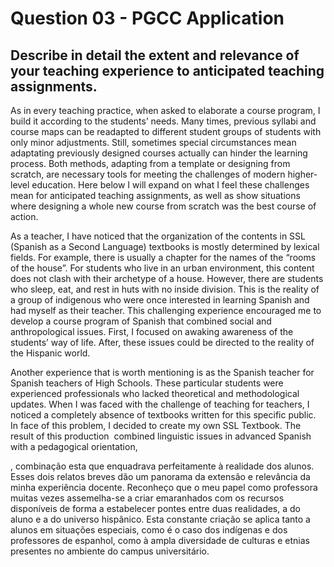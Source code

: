 # Question 03 - PGCC Application

## Describe in detail the extent and relevance of your teaching experience to anticipated teaching assignments.

As in every teaching practice, when asked to elaborate a course program, I build it according to the students’ needs. Many times, previous syllabi and course maps can be readapted to different student groups of students with only minor adjustments. Still, sometimes special circumstances mean adaptating previously designed courses actually can hinder the learning process. Both methods, adapting from a template or designing from scratch, are necessary tools for meeting the challenges of modern higher-level education.  Here below I will expand on what I feel these challenges mean for anticipated teaching assignments, as well as show situations where designing a whole new course from scratch was the best course of action. 

As a teacher, I have noticed that the organization of the contents in SSL (Spanish as a Second Language) textbooks is mostly determined by lexical fields. For example, there is usually a chapter for the names of the “rooms of the house”. For students who live in an urban environment, this content does not clash with their archetype of a house. However, there are students who sleep, eat, and rest in huts with no inside division. This is the reality of a group of indigenous who were once interested in learning Spanish and had myself as their teacher. This challenging experience encouraged me to develop a course program of Spanish that combined social and anthropological issues. First, I focused on awaking awareness of the students’ way of life. After, these issues could be directed to the reality of the Hispanic world. 

Another experience that is worth mentioning is as the Spanish teacher for Spanish teachers of High Schools. These particular students were experienced professionals who lacked theoretical and methodological updates. When I was faced with the challenge of teaching for teachers, I noticed a completely absence of textbooks written for this specific public. In face of this problem, I decided to create my own SSL Textbook. The result of this production 
 combined linguistic issues in advanced Spanish with a pedagogical orientation,
 
 , combinação esta que enquadrava perfeitamente à realidade dos alunos. 
 Esses dois relatos breves dão um panorama da extensão e relevância da minha experiência docente. Reconheço que o meu papel como professora muitas vezes assemelha-se a criar emaranhados com os recursos disponíveis de forma a estabelecer pontes entre duas realidades, a do aluno e a do universo hispânico. Esta constante criação se aplica tanto a alunos em situações especiais, como é o caso dos indígenas e dos professores de espanhol, como à ampla diversidade de culturas e etnias presentes no ambiente do campus universitário.
